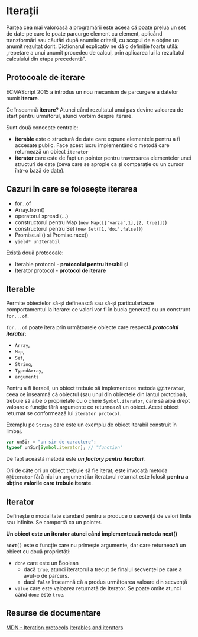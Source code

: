 # Iterații

Partea cea mai valoroasă a programării este aceea că poate prelua un set de date pe care le poate parcurge element cu element, aplicând transformări sau căutări după anumite criterii, cu scopul de a obține un anumit rezultat dorit.
Dicționarul explicativ ne dă o definiție foarte utilă: „repetare a unui anumit procedeu de calcul, prin aplicarea lui la rezultatul calculului din etapa precedentă”.

## Protocoale de iterare

ECMAScript 2015 a introdus un nou mecanism de parcurgere a datelor numit **iterare**.

Ce înseamnă **iterare**?
Atunci când rezultatul unui pas devine valoarea de start pentru următorul, atunci vorbim despre iterare.

Sunt două concepte centrale:
- **iterable** este o structură de date care expune elementele pentru a fi accesate public. Face acest lucru implementând o metodă care returnează un obiect `iterator`
- **iterator** care este de fapt un pointer pentru traversarea elementelor unei structuri de date (ceva care se apropie ca și comparație cu un cursor într-o bază de date).

## Cazuri în care se folosește iterarea

- for...of
- Array.from()
- operatorul spread (...)
- constructorul pentru Map (`new Map([['varza',1],[2, true]])`)
- constructorul pentru Set (`new Set([1,'doi',false])`)
- Promise.all() și Promise.race()
- `yield* unIterabil`

Există două protocoale:

- Iterable protocol - **protocolul pentru iterabil** și
- Iterator protocol - **protocol de iterare**

## Iterable

Permite obiectelor să-și definească sau să-și particularizeze comportamentul la iterare: ce valori vor fi în bucla generată cu un construct `for...of`.

`for...of` poate itera prin următoarele obiecte care respectă ***protocolul iterator***:
- `Array`,
- `Map`,
- `Set`,
- `String`,
- `TypedArray`,
- `arguments`

Pentru a fi iterabil, un obiect trebuie să implementeze metoda `@@iterator`, ceea ce înseamnă că obiectul (sau unul din obiectele din lanțul prototipal), trebuie să aibe o proprietate cu o cheie `Symbol.iterator`, care să aibă drept valoare o funcție fără argumente ce returnează un obiect. Acest obiect returnat se conformează lui `iterator protocol`.

Exemplu pe `String` care este un exemplu de obiect iterabil construit în limbaj.

```javascript
var unSir = "un sir de caractere";
typeof unSir[Symbol.iterator]; // "function"
```

De fapt această metodă este ***un factory pentru iteratori***.

Ori de câte ori un obiect trebuie să fie iterat, este invocată metoda `@@iterator` fără nici un argument iar iteratorul returnat este folosit **pentru a obține valorile care trebuie iterate**.

## Iterator

Definește o modalitate standard pentru a produce o secvență de valori finite sau infinite. Se comportă ca un pointer.

**Un obiect este un iterator atunci când implementează metoda next()**

**`next()`** este o funcție care nu primește argumente, dar care returnează un obiect cu două proprietăți:
- `done` care este un Boolean
  - dacă `true`, atunci iteratorul a trecut de finalul secvenței pe care a avut-o de parcurs.
  - dacă `false` înseamnă că a produs următoarea valoare din secvență
- `value` care este valoarea returnată de Iterator. Se poate omite atunci când `done` este `true`.

## Resurse de documentare

[MDN - Iteration protocols](https://developer.mozilla.org/en-US/docs/Web/JavaScript/Reference/Iteration_protocols)
[Iterables and iterators](http://exploringjs.com/es6/ch_iteration.html)
